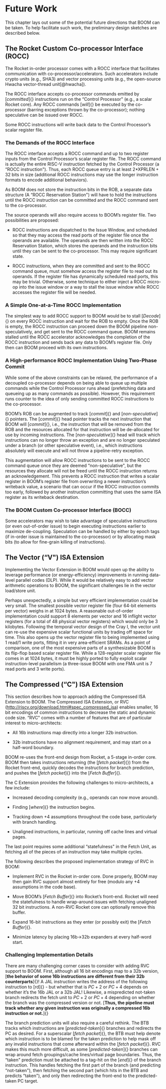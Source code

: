 Future Work
===========

This chapter lays out some of the potential future directions that BOOM
can be taken. To help facilitate such work, the preliminary design
sketches are described below.

The Rocket Custom Co-processor Interface (ROCC)
-----------------------------------------------

The Rocket in-order processor comes with a ROCC interface that
facilitates communication with co-processor/accelerators. Such
accelerators include crypto units (e.g., SHA3) and vector processing
units (e.g., the open-source Hwacha vector-thread unit[@hwacha]).

The ROCC interface accepts co-processor commands emitted by
[*committed*]{} instructions run on the “Control Processor" (e.g., a
scalar Rocket core). Any ROCC commands [*will*]{} be executed by the
co-processor (barring exceptions thrown by the co-processor); nothing
speculative can be issued over ROCC.

Some ROCC instructions will write back data to the Control Processor’s
scalar register file.

### The Demands of the ROCC Interface

The ROCC interface accepts a ROCC command and up to two register inputs
from the Control Processor’s scalar register file. The ROCC command is
actually the entire RISC-V instruction fetched by the Control Processor
(a “ROCC instruction"). Thus, each ROCC queue entry is at least
2\*XPRLEN + 32 bits in size (additional ROCC instructions may use the
longer instruction formats to encode additional behaviors).

As BOOM does not store the instruction bits in the ROB, a separate data
structure (A “ROCC Reservation Station") will have to hold the
instructions until the ROCC instruction can be committed and the ROCC
command sent to the co-processor.

The source operands will also require access to BOOM’s register file.
Two possibilities are proposed:

-   ROCC instructions are dispatched to the Issue Window, and scheduled
    so that they may access the read ports of the register file once the
    operands are available. The operands are then written into the ROCC
    Reservation Station, which stores the operands and the instruction
    bits until they can be sent to the co-processor. This may require
    significant state.

-   ROCC instructions, when they are committed and sent to the ROCC
    command queue, must somehow access the register file to read out its
    operands. If the register file has dynamically scheduled read ports,
    this may be trivial. Otherwise, some technique to either inject a
    ROCC micro-op into the issue window or a way to stall the issue
    window while ROCC accesses the register file will be needed.

### A Simple One-at-a-Time ROCC Implementation

The simplest way to add ROCC support to BOOM would be to stall
[*Decode*]{} on every ROCC instruction and wait for the ROB to empty.
Once the ROB is empty, the ROCC instruction can proceed down the BOOM
pipeline non-speculatively, and get sent to the ROCC command queue. BOOM
remains stalled until the ROCC accelerator acknowledges the completion
of the ROCC instruction and sends back any data to BOOM’s register file.
Only then can BOOM proceed with its own instructions.

### A High-performance ROCC Implementation Using Two-Phase Commit

While some of the above constraints can be relaxed, the performance of a
decoupled co-processor depends on being able to queue up multiple
commands while the Control Processor runs ahead (prefetching data and
queueing up as many commands as possible). However, this requirement
runs counter to the idea of only sending committed ROCC instructions to
the co-processor.

BOOM’s ROB can be augmented to track [*commit*]{} and
[*non-speculative*]{} pointers. The [*commit*]{} head pointer tracks the
next instruction that BOOM will [*commit*]{}, i.e., the instruction that
will be removed from the ROB and the resources allocated for that
instruction will be de-allocated for use by incoming instructions. The
[*non-speculative*]{} head will track which instructions can no longer
throw an exception and are no longer speculated under a branch (or other
speculative event), i.e., which instructions absolutely will execute and
will not throw a pipeline-retry exception.

This augmentation will allow ROCC instructions to be sent to the ROCC
command queue once they are deemed “non-speculative", but the resources
they allocate will not be freed until the ROCC instruction returns an
acknowledgement. This prevents a ROCC instruction that writes a scalar
register in BOOM’s register file from overwriting a newer instruction’s
writeback value, a scenario that can occur if the ROCC instruction
commits too early, followed by another instruction committing that uses
the same ISA register as its writeback destination.

### The BOOM Custom Co-processor Interface (BOCC)

Some accelerators may wish to take advantage of speculative instructions
(or even out-of-order issue) to begin executing instructions earlier to
maximize de-coupling. Speculation can be handled by either by epoch tags
(if in-order issue is maintained to the co-processor) or by allocating
mask bits (to allow for fine-grain killing of instructions).

The Vector (“V") ISA Extension
------------------------------

Implementing the Vector Extension in BOOM would open up the ability to
leverage performance (or energy-efficiency) improvements in running
data-level parallel codes (DLP). While it would be relatively easy to
add vector arithmetic operations to BOOM, the significant challenges lie
in the vector load/store unit.

Perhaps unexpectedly, a simple but very efficient implementation could
be very small. The smallest possible vector register file (four 64-bit
elements per vector) weighs in at 1024 bytes. A reasonable out-of-order
implementation could support 8 elements per vector and 16 inflight
vector registers (for a total of 48 physical vector registers) which
would only be 3 kilobytes. Following the temporal vector design of the
Cray I, the vector unit can re-use the expensive scalar functional units
by trading off space for time. This also opens up the vector register
file to being implemented using 1 read/1 write ports, fitting it in very
area-efficient SRAMs. As a point of comparison, one of the most
expensive parts of a synthesizable BOOM is its flip-flop based scalar
register file. While a 128-register scalar register file comes in at
1024 bytes, it must be highly ported to fully exploit scalar
instruction-level parallelism (a three-issue BOOM with one FMA unit is 7
read ports and 3 write ports).

The Compressed (“C") ISA Extension
----------------------------------

This section describes how to approach adding the Compressed ISA
Extension to BOOM. The Compressed ISA Extension, or RVC
(<http://riscv.org/download.html#spec_compressed_isa>) enables smaller,
16 bit encodings of common instructions to decrease the static and
dynamic code size. “RVC" comes with a number of features that are of
particular interest to micro-architects:

-   All 16b instructions map directly into a longer 32b instruction.

-   32b instructions have no alignment requirement, and may start on a
    half-word boundary.

BOOM re-uses the front-end design from Rocket, a 5-stage in-order core.
BOOM then takes instructions returning (the [*fetch packet*]{}) from the
Rocket front-end, quickly decodes the instructions for branch
prediction, and pushes the [*fetch packet*]{} into the [*Fetch
Buffer*]{}.

The C Extension provides the following challenges to micro-architects, a
few include:

-   Increased decoding complexity (e.g., operands can now move around).

-   Finding [*where*]{} the instruction begins.

-   Tracking down $+4$ assumptions throughout the code base,
    particularly with branch handling.

-   Unaligned instructions, in particular, running off cache lines and
    virtual pages.

The last point requires some additional “statefulness" in the Fetch
Unit, as fetching all of the pieces of an instruction may take multiple
cycles.

The following describes the proposed implementation strategy of RVC in
BOOM:

-   Implement RVC in the Rocket in-order core. Done properly, BOOM may
    then gain RVC support almost entirely for free (modulo any $+4$
    assumptions in the code base).

-   Move BOOM’s [*Fetch Buffer*]{} into Rocket’s front-end. Rocket will
    need the statefulness to handle wrap-around issues with fetching
    unaligned 32 bit instructions. A non-RVC Rocket core can optionally
    remove this buffer.

-   Expand 16-bit instructions as they enter (or possibly exit) the
    [*Fetch Buffer*]{}.

-   Minimize latency by placing 16b$\rightarrow$32b expanders at every
    half-word start.

### Challenging Implementation Details

There are many challenging corner cases to consider with adding RVC
support to BOOM. First, although all 16 bit encodings map to a 32b
version, [**the behavior of some 16b instructions are different from
their 32b counterparts**]{}! A JAL instruction writes the address of the
following instruction to [rd]{} - but whether that is $PC+2$ or $PC+4$
depends on whether it’s the 16b JAL or a 32b JAL! Likewise, a
mispredicted not-taken branch redirects the fetch unit to $PC+2$ or
$PC+4$ depending on whether the branch was the compressed version or
not. [**Thus, the pipeline must track whether any given instruction was
originally a compressed 16b instruction or not.**]{}

The branch prediction units will also require a careful rethink. The BTB
tracks which instructions are [*predicted-taken*]{} branches and
redirects the PC as desired. For a superscalar [*fetch packet*]{}, the
BTB must help denote which instruction is to be blamed for the taken
prediction to help mask off any invalid instructions that come afterward
within the [*fetch packet*]{}. RVC makes this much more difficult, as
some [*predicted-taken*]{} branches can wrap around fetch
groupings/cache lines/virtual page boundaries. Thus, the “taken"
prediction must be attached to a tag-hit on the [*end*]{} of the branch
instruction. This handles fetching the first part of the branch (and
predicting “not-taken"), then fetching the second part (which hits in
the BTB and predicts “taken"), and only then redirecting the front-end
to the predicted-taken PC target.

